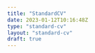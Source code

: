 ```yaml
---
title: "StandardCV"
date: 2023-01-12T10:16:48Z
type: "standard-cv"
layout: "standard-cv"
draft: true
---
```


